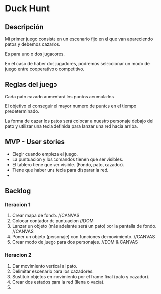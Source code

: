 # Duck Hunt

## Descripción
Mi primer juego consiste en un escenario fijo en el que van apareciendo patos y debemos cazarlos.

Es para uno o dos jugadores.

En el caso de haber dos jugadores, podremos seleccionar un modo de juego entre cooperativo o competitivo.


## Reglas del juego
Cada pato cazado aumentará los puntos acumulados.

El objetivo el conseguir el mayor numero de puntos en el tiempo predeterminado.

La forma de cazar los patos será colocar a nuestro personaje debajo del pato y utilizar una tecla definida para lanzar una red hacia arriba.

## MVP - User stories
- Elegir cuando empieza el juego.
- La puntuacion  y los comandos tienen que ser visibles.
- El tablero tiene que ser visible. (Fondo, pato, cazador).
- Tiene que haber una tecla para disparar la red.
- 





## Backlog
### Iteracion 1
1. Crear mapa de fondo. //CANVAS
2. Colocar contador de puntuacion //DOM
3. Lanzar un objeto (más adelante será un pato) por la pantalla de fondo. //CANVAS
4. Poner un objeto (personaje) con funciones de movimiento. //CANVAS
5. Crear modo de juego para dos personajes. //DOM & CANVAS

### Iteracion 2
1. Dar movimiento vertical al pato.
2. Delimitar escenario para los cazadores.
3. Sustituir objetos en movimiento por el frame final (pato y cazador).
4. Crear dos estados para la red (llena o vacía).
5. 